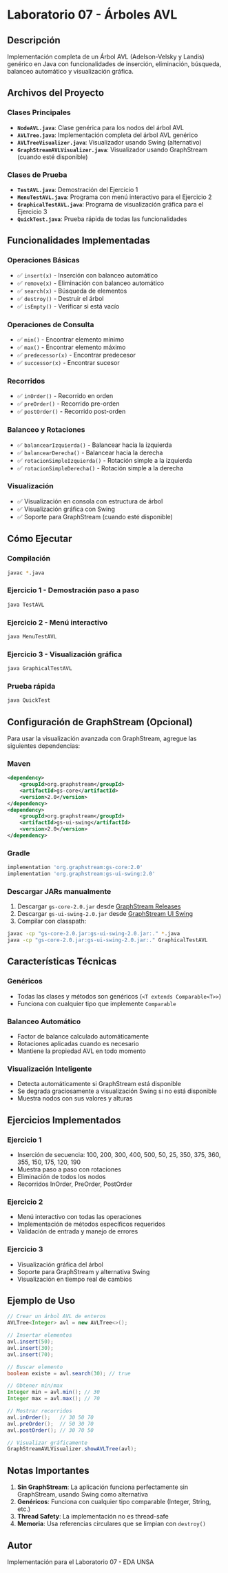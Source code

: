 # Laboratorio 07 - Árboles AVL

## Descripción
Implementación completa de un Árbol AVL (Adelson-Velsky y Landis) genérico en Java con funcionalidades de inserción, eliminación, búsqueda, balanceo automático y visualización gráfica.

## Archivos del Proyecto

### Clases Principales
- **`NodeAVL.java`**: Clase genérica para los nodos del árbol AVL
- **`AVLTree.java`**: Implementación completa del árbol AVL genérico
- **`AVLTreeVisualizer.java`**: Visualizador usando Swing (alternativo)
- **`GraphStreamAVLVisualizer.java`**: Visualizador usando GraphStream (cuando esté disponible)

### Clases de Prueba
- **`TestAVL.java`**: Demostración del Ejercicio 1
- **`MenuTestAVL.java`**: Programa con menú interactivo para el Ejercicio 2
- **`GraphicalTestAVL.java`**: Programa de visualización gráfica para el Ejercicio 3
- **`QuickTest.java`**: Prueba rápida de todas las funcionalidades

## Funcionalidades Implementadas

### Operaciones Básicas
- ✅ `insert(x)` - Inserción con balanceo automático
- ✅ `remove(x)` - Eliminación con balanceo automático
- ✅ `search(x)` - Búsqueda de elementos
- ✅ `destroy()` - Destruir el árbol
- ✅ `isEmpty()` - Verificar si está vacío

### Operaciones de Consulta
- ✅ `min()` - Encontrar elemento mínimo
- ✅ `max()` - Encontrar elemento máximo
- ✅ `predecessor(x)` - Encontrar predecesor
- ✅ `successor(x)` - Encontrar sucesor

### Recorridos
- ✅ `inOrder()` - Recorrido en orden
- ✅ `preOrder()` - Recorrido pre-orden
- ✅ `postOrder()` - Recorrido post-orden

### Balanceo y Rotaciones
- ✅ `balancearIzquierda()` - Balancear hacia la izquierda
- ✅ `balancearDerecha()` - Balancear hacia la derecha
- ✅ `rotacionSimpleIzquierda()` - Rotación simple a la izquierda
- ✅ `rotacionSimpleDerecha()` - Rotación simple a la derecha

### Visualización
- ✅ Visualización en consola con estructura de árbol
- ✅ Visualización gráfica con Swing
- ✅ Soporte para GraphStream (cuando esté disponible)

## Cómo Ejecutar

### Compilación
```bash
javac *.java
```

### Ejercicio 1 - Demostración paso a paso
```bash
java TestAVL
```

### Ejercicio 2 - Menú interactivo
```bash
java MenuTestAVL
```

### Ejercicio 3 - Visualización gráfica
```bash
java GraphicalTestAVL
```

### Prueba rápida
```bash
java QuickTest
```

## Configuración de GraphStream (Opcional)

Para usar la visualización avanzada con GraphStream, agregue las siguientes dependencias:

### Maven
```xml
<dependency>
    <groupId>org.graphstream</groupId>
    <artifactId>gs-core</artifactId>
    <version>2.0</version>
</dependency>
<dependency>
    <groupId>org.graphstream</groupId>
    <artifactId>gs-ui-swing</artifactId>
    <version>2.0</version>
</dependency>
```

### Gradle
```gradle
implementation 'org.graphstream:gs-core:2.0'
implementation 'org.graphstream:gs-ui-swing:2.0'
```

### Descargar JARs manualmente
1. Descargar `gs-core-2.0.jar` desde [GraphStream Releases](https://github.com/graphstream/gs-core/releases)
2. Descargar `gs-ui-swing-2.0.jar` desde [GraphStream UI Swing](https://github.com/graphstream/gs-ui-swing/releases)
3. Compilar con classpath:
```bash
javac -cp "gs-core-2.0.jar:gs-ui-swing-2.0.jar:." *.java
java -cp "gs-core-2.0.jar:gs-ui-swing-2.0.jar:." GraphicalTestAVL
```

## Características Técnicas

### Genéricos
- Todas las clases y métodos son genéricos (`<T extends Comparable<T>>`)
- Funciona con cualquier tipo que implemente `Comparable`

### Balanceo Automático
- Factor de balance calculado automáticamente
- Rotaciones aplicadas cuando es necesario
- Mantiene la propiedad AVL en todo momento

### Visualización Inteligente
- Detecta automáticamente si GraphStream está disponible
- Se degrada graciosamente a visualización Swing si no está disponible
- Muestra nodos con sus valores y alturas

## Ejercicios Implementados

### Ejercicio 1
- Inserción de secuencia: 100, 200, 300, 400, 500, 50, 25, 350, 375, 360, 355, 150, 175, 120, 190
- Muestra paso a paso con rotaciones
- Eliminación de todos los nodos
- Recorridos InOrder, PreOrder, PostOrder

### Ejercicio 2
- Menú interactivo con todas las operaciones
- Implementación de métodos específicos requeridos
- Validación de entrada y manejo de errores

### Ejercicio 3
- Visualización gráfica del árbol
- Soporte para GraphStream y alternativa Swing
- Visualización en tiempo real de cambios

## Ejemplo de Uso

```java
// Crear un árbol AVL de enteros
AVLTree<Integer> avl = new AVLTree<>();

// Insertar elementos
avl.insert(50);
avl.insert(30);
avl.insert(70);

// Buscar elemento
boolean existe = avl.search(30); // true

// Obtener min/max
Integer min = avl.min(); // 30
Integer max = avl.max(); // 70

// Mostrar recorridos
avl.inOrder();   // 30 50 70
avl.preOrder();  // 50 30 70
avl.postOrder(); // 30 70 50

// Visualizar gráficamente
GraphStreamAVLVisualizer.showAVLTree(avl);
```

## Notas Importantes

1. **Sin GraphStream**: La aplicación funciona perfectamente sin GraphStream, usando Swing como alternativa
2. **Genéricos**: Funciona con cualquier tipo comparable (Integer, String, etc.)
3. **Thread Safety**: La implementación no es thread-safe
4. **Memoria**: Usa referencias circulares que se limpian con `destroy()`

## Autor
Implementación para el Laboratorio 07 - EDA UNSA
